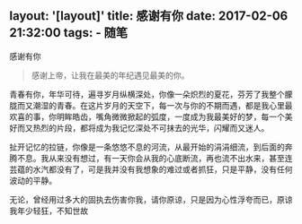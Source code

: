 layout: '[layout]'
title: 感谢有你
date: 2017-02-06 21:32:00
tags:
	- 随笔
---
感谢有你

>感谢上帝，让我在最美的年纪遇见最美的你。
<!--more-->

青春有你，年华可待，遍寻岁月纵横深处，你像一朵炽烈的夏花，芬芳了我整个朦胧而又潮湿的青春。在这片岁月的天空下，每一次与你的不期而遇，都是我心里最欢喜的事，你明眸皓齿，嘴角微微掀起的弧度，一度成为我最美好的梦，每一个美好而又热烈的片段，都将成为我记忆深处不可抹去的光华，闪耀而又迷人。


扯开记忆的拉链，你像是一条悠悠不息的河流，从最开始的涓涓细流，到后面的奔腾不息。我从来没有想过，有一天你会从我的心底断流，再也流不出水来，甚至连芸蕴的水汽都没有了，可是我并没有我想象的难过或者抓狂，只是平静，没有任何波动的平静。


无论，曾经用过多大的固执去伤害你我，请你原谅，只是因为心性浮夸而已，原谅我年少轻狂，不知世故
